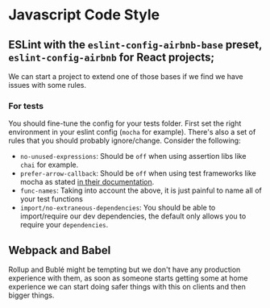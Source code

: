 # Javascript Code Style

## ESLint with the `eslint-config-airbnb-base` preset, `eslint-config-airbnb` for React projects;

We can start a project to extend one of those bases if we find we have issues with some rules.

### For tests

You should fine-tune the config for your tests folder.
First set the right environment in your eslint config (`mocha` for example).
There's also a set of rules that you should probably ignore/change. Consider the following:

  * `no-unused-expressions`: Should be `off` when using assertion libs like `chai` for example.
  * `prefer-arrow-callback`: Should be `off` when using test frameworks like mocha as stated [in their documentation](https://mochajs.org/#arrow-functions).
  * `func-names`: Taking into account the above, it is just painful to name all of your test functions
  * `import/no-extraneous-dependencies`: You should be able to import/require our dev dependencies, the default only allows you to require your `dependencies`.

## Webpack and Babel

Rollup and Bublé might be tempting but we don't have any production experience with them, as soon as someone starts getting some at home experience we can start doing safer things with this on clients and then bigger things.
